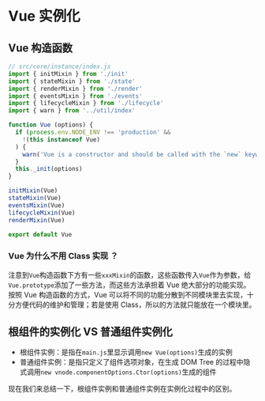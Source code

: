# Vue 实例化

## Vue 构造函数

```js
// src/core/instance/index.js
import { initMixin } from './init'
import { stateMixin } from './state'
import { renderMixin } from './render'
import { eventsMixin } from './events'
import { lifecycleMixin } from './lifecycle'
import { warn } from '../util/index'

function Vue (options) {
  if (process.env.NODE_ENV !== 'production' &&
    !(this instanceof Vue)
  ) {
    warn('Vue is a constructor and should be called with the `new` keyword')
  }
  this._init(options)
}

initMixin(Vue)
stateMixin(Vue)
eventsMixin(Vue)
lifecycleMixin(Vue)
renderMixin(Vue)

export default Vue
```

### Vue 为什么不用 Class 实现 ？

注意到`Vue`构造函数下方有一些`xxxMixin`的函数，这些函数传入`Vue`作为参数，给`Vue.prototype`添加了一些方法，而这些方法承担着 Vue 绝大部分的功能实现。按照 Vue 构造函数的方式，Vue 可以将不同的功能分散到不同模块里去实现，十分方便代码的维护和管理；若是使用 Class，所以的方法就只能放在一个模块里。

## 根组件的实例化 VS 普通组件实例化

- 根组件实例：是指在`main.js`里显示调用`new Vue(options)`生成的实例
- 普通组件实例：是指只定义了组件选项对象，在生成 DOM Tree 的过程中隐式调用`new vnode.componentOptions.Ctor(options)`生成的组件

现在我们来总结一下，根组件实例和普通组件实例在实例化过程中的区别。
